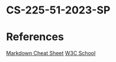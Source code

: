 # CS-225-51-2023-SP

# References

[Markdown Cheat Sheet](https://www.markdownguide.org/cheat-sheet/)
[W3C School](https://www.w3schools.com/html/default.asp)